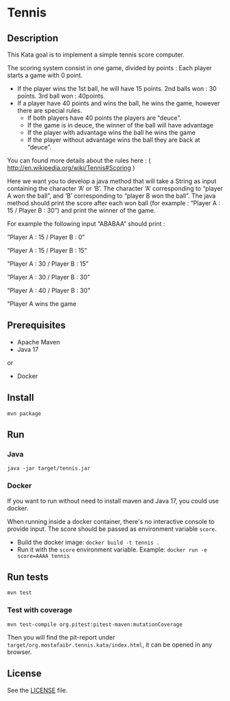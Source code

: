 # Tennis
## Description
This Kata goal is to implement a simple tennis score computer.

The scoring system consist in one game, divided by points :
Each player starts a game with 0 point.
- If the player wins the 1st ball, he will have 15 points. 2nd balls won : 30 points. 3rd ball won : 40points.
- If a player have 40 points and wins the ball, he wins the game, however there are special rules.
  - If both players have 40 points the players are “deuce”.
  - If the game is in deuce, the winner of the ball will have advantage
  - If the player with advantage wins the ball he wins the game
  - If the player without advantage wins the ball they are back at “deuce”.

You can found more details about the rules here : ( http://en.wikipedia.org/wiki/Tennis#Scoring )

Here we want you to develop a java method that will take a String as input containing the character ‘A’ or ‘B’. The character ‘A’ corresponding to “player A won the ball”, and ‘B’ corresponding to “player B won the ball”. The java method should print the score after each won ball (for example : “Player A : 15 / Player B : 30”) and print the winner of the game.

For example the following input “ABABAA” should print :

“Player A : 15 / Player B : 0”

“Player A : 15 / Player B : 15”

“Player A : 30 / Player B : 15”

“Player A : 30 / Player B : 30”

“Player A : 40 / Player B : 30”

“Player A wins the game

## Prerequisites
- Apache Maven
- Java 17

or 

- Docker

## Install
`mvn package`

## Run
### Java
`java -jar target/tennis.jar`

### Docker
If you want to run without need to install maven and Java 17, you could use docker.

When running inside a docker container, there's no interactive console to provide input. The score should be passed as environment variable `score`.
- Build the docker image: `docker build -t tennis .`
- Run it with the `score` environment variable. Example: `docker run -e score=AAAA tennis`

## Run tests
`mvn test`

### Test with coverage
`mvn test-compile org.pitest:pitest-maven:mutationCoverage`

Then you will find the pit-report under `target/org.mostafaibr.tennis.kata/index.html`, it can be opened in any browser.

## License
See the [LICENSE](/LICENSE) file.